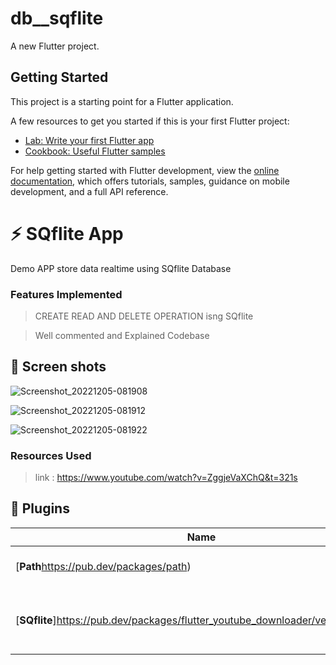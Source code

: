 # db__sqflite

A new Flutter project.

## Getting Started

This project is a starting point for a Flutter application.

A few resources to get you started if this is your first Flutter project:

- [Lab: Write your first Flutter app](https://docs.flutter.dev/get-started/codelab)
- [Cookbook: Useful Flutter samples](https://docs.flutter.dev/cookbook)

For help getting started with Flutter development, view the
[online documentation](https://docs.flutter.dev/), which offers tutorials,
samples, guidance on mobile development, and a full API reference.


# ⚡ SQflite App

Demo APP store data realtime using SQflite Database



### Features Implemented

> CREATE READ AND DELETE OPERATION isng SQflite

> Well commented and Explained Codebase



## 📸 Screen shots
![Screenshot_20221205-081908](https://user-images.githubusercontent.com/61213263/205586727-5931255f-1b0f-401a-b40d-46f285049a25.png)


![Screenshot_20221205-081912](https://user-images.githubusercontent.com/61213263/205586732-db2ab708-e9f2-4237-916b-cf400528e002.png)


![Screenshot_20221205-081922](https://user-images.githubusercontent.com/61213263/205586735-04cd2822-a7b9-41c3-a284-74e453b6439a.png)

### Resources Used

> link : https://www.youtube.com/watch?v=ZggjeVaXChQ&t=321s


## 🔌 Plugins

| Name                                                    | Usage                                               |
| ------------------------------------------------------- | --------------------------------------------------- |
| [**Path**https://pub.dev/packages/path)    | Getting Database file Path            |
| [**SQflite**]https://pub.dev/packages/flutter_youtube_downloader/versions/0.0.1)    | Create Database to store Data in App  |

